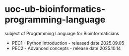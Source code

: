 # uoc-ub-bioinformatics-programming-language
subject of Programming Language for Bioinformaticians

- PEC1 - Python Introduction - released date 2025.09.05
- PEC2 - Advanced concepts - release date 2025.10.14
